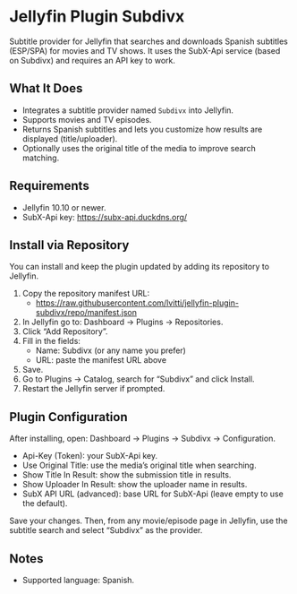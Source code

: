 # Jellyfin Plugin Subdivx

Subtitle provider for Jellyfin that searches and downloads Spanish subtitles (ESP/SPA) for movies and TV shows. It uses the SubX-Api service (based on Subdivx) and requires an API key to work.

## What It Does
- Integrates a subtitle provider named `Subdivx` into Jellyfin.
- Supports movies and TV episodes.
- Returns Spanish subtitles and lets you customize how results are displayed (title/uploader).
- Optionally uses the original title of the media to improve search matching.

## Requirements
- Jellyfin 10.10 or newer.
- SubX-Api key: https://subx-api.duckdns.org/

## Install via Repository
You can install and keep the plugin updated by adding its repository to Jellyfin.

1) Copy the repository manifest URL:
   - https://raw.githubusercontent.com/lvitti/jellyfin-plugin-subdivx/repo/manifest.json
2) In Jellyfin go to: Dashboard → Plugins → Repositories.
3) Click “Add Repository”.
4) Fill in the fields:
   - Name: Subdivx (or any name you prefer)
   - URL: paste the manifest URL above
5) Save.
6) Go to Plugins → Catalog, search for “Subdivx” and click Install.
7) Restart the Jellyfin server if prompted.

## Plugin Configuration
After installing, open: Dashboard → Plugins → Subdivx → Configuration.

- Api-Key (Token): your SubX-Api key.
- Use Original Title: use the media’s original title when searching.
- Show Title In Result: show the submission title in results.
- Show Uploader In Result: show the uploader name in results.
- SubX API URL (advanced): base URL for SubX-Api (leave empty to use the default).

Save your changes. Then, from any movie/episode page in Jellyfin, use the subtitle search and select “Subdivx” as the provider.

## Notes
- Supported language: Spanish.
